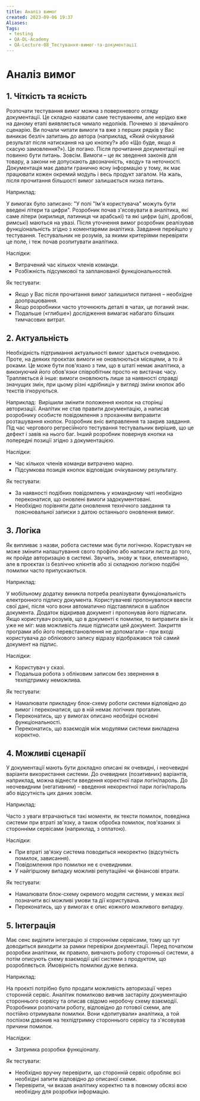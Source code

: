 ```yaml
---
title: Аналіз вимог
created: 2023-09-06 19:37
Aliases:
Tags: 
 - testing
 - QA-DL-Academy
 - QA-Lecture-08_Тестування-вимог-та-документації
---
```


# Аналіз вимог

## 1. Чіткість та ясність

Розпочати тестування вимог можна з поверхневого огляду документації. Це складно назвати саме тестуванням, але нерідко вже на даному етапі виявляється чимало недоліків. Почнемо зі звичайного сценарію. Ви почали читати вимоги та вже з перших рядків у Вас виникає безліч запитань до автора (наприклад, «Який очікуваний результат після натискання на цю кнопку?» або «Що буде, якщо я скасую замовлення?»). Це погано. Після прочитання документації не повинно бути питань. Зовсім. Вимоги – це як зведення законів для товару, а закони не допускають двозначність, «воду» та неточності. Документація має давати гранично ясну інформацію у тому, як має працювати кожен окремий модуль і весь продукт загалом. На жаль, після прочитання більшості вимог залишається низка питань.

Наприклад: 

У вимогах було записано: "У полі "Ім'я користувача" можуть бути введені літери та цифри". Розробник почав з'ясовувати в аналітика, які саме літери (кирилиця, латиниця чи арабські) та які цифри (цілі, дробові, римські) маються на увазі. Після уточнення вимог розробник реалізував функціональність згідно з коментарями аналітика. Завдання перейшло у тестування. Тестувальник не розумів, за якими критеріями перевіряти це поле, і теж почав розпитувати аналітика.

Наслідки:
- Витрачений час кількох членів команди.
- Розбіжність підсумкової та запланованої функціональностей. 

Як тестувати:
- Якщо у Вас після прочитання вимог залишилися питання – необхідне доопрацювання.
- Якщо розробники часто уточнюють деталі в чатах, це поганий знак.
- Подальше («глибше») дослідження вимагає набагато більших тимчасових витрат.
## 2. Актуальність

Необхідність підтримання актуальності вимог здається очевидною. Проте, на деяких проєктах вимоги не оновлюються місяцями, а то й роками. Це може бути пов'язано з тим, що в штаті немає аналітика, а виконуючий його обов'язки співробітник просто не вистачає часу. Трапляється й інше: вимоги оновлюють лише за наявності справді значущих змін, при цьому різні «дрібниці» у вигляді зміни кнопок або текстів ігноруються.

Наприклад: 
Вирішили змінити положення кнопок на сторінці авторизації. Аналітик не став правити документацію, а написав розробнику особисте повідомлення з проханням виправити розташування кнопок. Розробник вніс виправлення та закрив завдання. Під час чергового регресійного тестування тестувальник вирішив, що це дефект і завів на нього баг. Інший розробник повернув кнопки на попередні позиції згідно з документацією.

Наслідки:
- Час кількох членів команди витрачено марно.
- Підсумкова позиція кнопок відповідає очікуваному результату. 

Як тестувати:
- За наявності подібних повідомлень у командному чаті необхідно переконатися, що оновлені вимоги задокументовані.
- Необхідно порівняти дати оновлення технічного завдання та пояснювальної записки з датою останнього оновлення вимог.

## 3. Логіка

Як випливає з назви, робота системи має бути логічною. Користувач не може змінити налаштування свого профілю або написати листа до того, як пройде авторизацію в системі. Звучить, знову ж таки, елементарно, але в проєктах із безліччю клієнтів або зі складною логікою подібні помилки часто припускаються.

Наприклад: 

У мобільному додатку виникла потреба реалізувати функціональність електронного підпису документа. Користувачеві пропонувалося ввести свої дані, після чого вони автоматично підставлялися в шаблон документа. Додаток відкривав документ і пропонував його підписати. Якщо користувач розумів, що в документі є помилки, то виправити він їх уже не міг: мав можливість лише підписати цей документ. Закриття програми або його перевстановлення не допомагали – при вході користувача до облікового запису відразу відображався той самий документ на підпис.

Наслідки:
- Користувач у сказі.
- Подальша робота з обліковим записом без звернення в техпідтримку неможлива. 

Як тестувати:
- Намалювати прикладну блок-схему роботи системи відповідно до вимог і переконатися, що в ній немає логічних прогалин.
- Переконатись, що у вимогах описано необхідні основні функціональності.    
- Переконатись, що взаємодія між модулями системи викладена коректно.

## 4. Можливі сценарії

У документації мають бути докладно описані як очевидні, і неочевидні варіанти використання системи. До очевидних (позитивних) варіантів, наприклад, можна віднести введення коректної пари логін/пароль. До неочевидним (негативним) – введення некоректної пари логін/пароль або відсутність цих даних зовсім.

Наприклад: 

Часто з уваги втрачаються такі моменти, як тексти помилок, поведінка системи при втраті зв'язку, а також обробка помилок, пов'язаних зі сторонніми сервісами (наприклад, з оплатою).

Наслідки:

- При втраті зв'язку система поводиться некоректно (відсутність помилок, зависання).  
- Повідомлення про помилки не є очевидними.
- У найгіршому випадку можливі репутаційні чи фінансові втрати.

Як тестувати:
- Намалювати блок-схему окремого модуля системи, у межах якої позначити всі можливі умови та дії користувача.
- Переконатись, що у вимогах є опис кожного можливого випадку. 

## 5. Інтеграція

Має сенс виділити інтеграцію зі сторонніми сервісами, тому що тут доводиться виходити за рамки перевірки документації. Перед початком розробки аналітики, як правило, вивчають роботу сторонньої системи, а потім описують схему взаємодії цієї системи з продуктом, що розробляється. Ймовірність помилки дуже велика. 

Наприклад: 

На проєкті потрібно було продати можливість авторизації через сторонній сервіс. Аналітик помилково вивчив застарілу документацію стороннього сервісу та описав свідомо неробочу схему взаємодії. Розробники розпочали роботу, відповідно до готової схеми, але постійно отримували помилки. Вони «допитували» аналітика, а той поспіхом дзвонив на техпідтримку стороннього сервісу та з'ясовував причини помилок.

Наслідки:
- Затримка розробки функціоналу.  

Як тестувати:
- Необхідно вручну перевірити, що сторонній сервіс обробляє всі необхідні запити відповідно до описаної схеми.
- Перевірити, чи вказав аналітику коректно та в повному обсязі всю необхідну для розробки інформацію.
